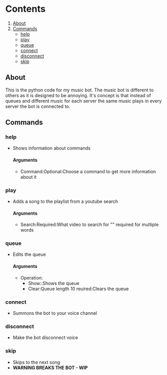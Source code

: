 # Contents
1. [About](#About)
2. [Commands](#Commands)
    + [help](###Help)
    + [play](###Play)
    + [queue](###Queue)
    + [connect](###Connect)
    + [disconnect](###Disconnect)
    + [skip](###Skip)

## About
This is the python code for my music bot. The music bot is different to others as it is designed to be annoying. It's concept is that instead of queues and different music for each server the same music plays in every server the bot is connected to.

## Commands

  ### help
  + Shows information about commands
    #### Arguments
    + Command:Optional:Choose a command to get more information about it
  ### play
  + Adds a song to the playlist from a youtube search
    #### Arguments
    + Search:Required:What video to search for "" required for multiple words
  ### queue
  + Edits the queue
    #### Arguments
    + Operation:
      + Show::Shows the queue
      + Clear:Queue length 10 reuired:Clears the queue
  ### connect
  + Summons the bot to your voice channel
  ### disconnect
  + Make the bot disconnect voice
  ### skip
  + Skips to the next song
  + __WARNING BREAKS THE BOT - WIP__